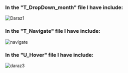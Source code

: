 ### In the "T_DropDown_month" file I have include:
![Daraz1](https://user-images.githubusercontent.com/112747904/208240648-2825254b-049c-4ed7-808f-936459f4e015.png)
### In the "T_Navigate" file I have include:
![navigate](https://user-images.githubusercontent.com/112747904/208240653-15f342e9-3e82-4b40-b644-0d43a7d2c354.png)
### In the "U_Hover" file I have include:
![daraz3](https://user-images.githubusercontent.com/112747904/208240664-4122f354-da54-41d8-a089-a88f09293b80.png)

